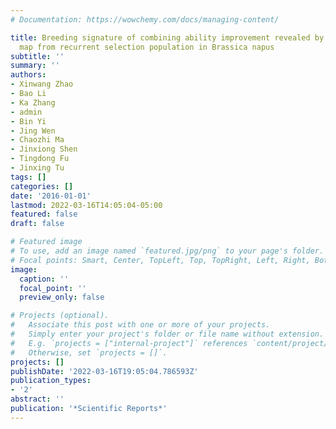 ```yaml
---
# Documentation: https://wowchemy.com/docs/managing-content/

title: Breeding signature of combining ability improvement revealed by a genomic variation
  map from recurrent selection population in Brassica napus
subtitle: ''
summary: ''
authors:
- Xinwang Zhao
- Bao Li
- Ka Zhang
- admin
- Bin Yi
- Jing Wen
- Chaozhi Ma
- Jinxiong Shen
- Tingdong Fu
- Jinxing Tu
tags: []
categories: []
date: '2016-01-01'
lastmod: 2022-03-16T14:05:04-05:00
featured: false
draft: false

# Featured image
# To use, add an image named `featured.jpg/png` to your page's folder.
# Focal points: Smart, Center, TopLeft, Top, TopRight, Left, Right, BottomLeft, Bottom, BottomRight.
image:
  caption: ''
  focal_point: ''
  preview_only: false

# Projects (optional).
#   Associate this post with one or more of your projects.
#   Simply enter your project's folder or file name without extension.
#   E.g. `projects = ["internal-project"]` references `content/project/deep-learning/index.md`.
#   Otherwise, set `projects = []`.
projects: []
publishDate: '2022-03-16T19:05:04.786593Z'
publication_types:
- '2'
abstract: ''
publication: '*Scientific Reports*'
---
```

